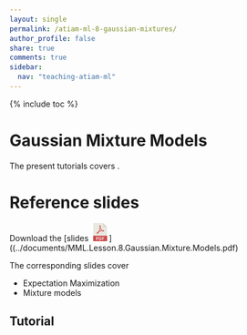 ```yaml
---
layout: single
permalink: /atiam-ml-8-gaussian-mixtures/
author_profile: false
share: true
comments: true
sidebar:
  nav: "teaching-atiam-ml"
---
```


{% include toc %}

# Gaussian Mixture Models

The present tutorials covers .

# Reference slides

Download the [slides ![](../images/pdf.png)]((../documents/MML.Lesson.8.Gaussian.Mixture.Models.pdf)

The corresponding slides cover

  - Expectation Maximization
  - Mixture models  
  
## Tutorial 
